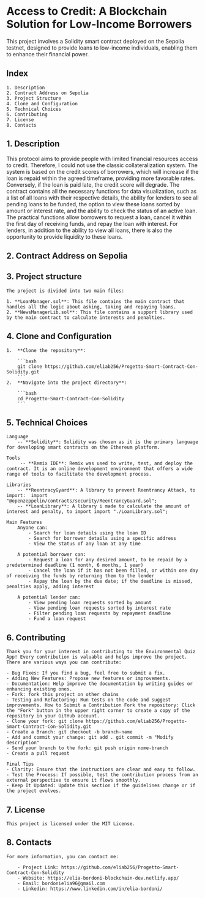 # Access to Credit: A Blockchain Solution for Low-Income Borrowers

This project involves a Solidity smart contract deployed on the Sepolia testnet, designed to provide 
loans to low-income individuals, enabling them to enhance their financial power.

## Index

    1. Description
    2. Contract Address on Sepolia
    3. Project Structure
    4. Clone and Configuration
    5. Technical Choices
    6. Contributing
    7. License
    8. Contacts


## 1. Description

This protocol aims to provide people with limited financial resources access to credit. 
Therefore, I could not use the classic collateralization system. The system is based on 
the credit scores of borrowers, which will increase if the loan is repaid within the agreed 
timeframe, providing more favorable rates. Conversely, if the loan is paid late, the credit 
score will degrade. The contract contains all the necessary functions for data visualization,
such as a list of all loans with their respective details, the ability for lenders to see all 
pending loans to be funded, the option to view these loans sorted by amount or interest rate, 
and the ability to check the status of an active loan. The practical functions allow borrowers 
to request a loan, cancel it within the first day of receiving funds, and repay the loan with 
interest. For lenders, in addition to the ability to view all loans, there is also the 
opportunity to provide liquidity to these loans.

## 2. Contract Address on Sepolia

## 3. Project structure

    The project is divided into two main files:

    1. **LoanManager.sol**: This file contains the main contract that handles all the logic about asking, taking and repaying loans.
    2. **NewsManagerLib.sol**: This file contains a support library used by the main contract to calculate interests and penalties.

## 4. Clone and Configuration

    1.  **Clone the repository**:

        ```bash
        git clone https://github.com/eliab256/Progetto-Smart-Contract-Con-Solidity.git
        ```
    2.  **Navigate into the project directory**:

        ```bash
        cd Progetto-Smart-Contract-Con-Solidity
        ```

## 5. Technical Choices

    Language
        -- **Solidity**: Solidity was chosen as it is the primary language for developing smart contracts on the Ethereum platform.

    Tools
         -- **Remix IDE**: Remix was used to write, test, and deploy the contract. It is an online development environment that offers a wide range of tools to facilitate the development process.

    Libraries
        -- **ReentracyGyard**: A library to prevent Reentrancy Attack, to import:  import "@openzeppelin/contracts/security/ReentrancyGuard.sol";
        -- **LoanLibrary**: A library i made to calculate the amount of interest and penalty, to import import "./LoanLibrary.sol";

    Main Features
        Anyone can:
            - Search for loan details using the loan ID
            - Search for borrower details using a specific address
            - View the status of any loan at any time
           
        A potential borrower can:
            - Request a loan for any desired amount, to be repaid by a predetermined deadline (1 month, 6 months, 1 year)
            - Cancel the loan if it has not been filled, or within one day of receiving the funds by returning them to the lender
            - Repay the loan by the due date; if the deadline is missed, penalties apply, adding interest

        A potential lender can:
            - View pending loan requests sorted by amount
            - View pending loan requests sorted by interest rate
            - Filter pending loan requests by repayment deadline
            - Fund a loan request

## 6. Contributing 

    Thank you for your interest in contributing to the Environmental Quiz App! Every contribution is valuable and helps improve the project. There are various ways you can contribute:

    - Bug Fixes: If you find a bug, feel free to submit a fix.
    - Adding New Features: Propose new features or improvements.
    - Documentation: Help improve the documentation by writing guides or enhancing existing ones.
    - Fork: fork this project on other chains
    - Testing and Refactoring: Run tests on the code and suggest improvements. How to Submit a Contribution Fork the repository: Click the "Fork" button in the upper right corner to create a copy of the repository in your GitHub account.
    - Clone your fork: git clone https://github.com/eliab256/Progetto-Smart-Contract-Con-Solidity.git
    - Create a Branch: git checkout -b branch-name
    - Add and commit your change: git add . git commit -m "Modify description"
    - Send your branch to the fork: git push origin nome-branch
    - Create a pull request

    Final Tips
    - Clarity: Ensure that the instructions are clear and easy to follow.
    - Test the Process: If possible, test the contribution process from an external perspective to ensure it flows smoothly.
    - Keep It Updated: Update this section if the guidelines change or if the project evolves.

## 7. License

    This project is licensed under the MIT License.

## 8. Contacts

    For more information, you can contact me:

        - Project Link: https://github.com/eliab256/Progetto-Smart-Contract-Con-Solidity
        - Website: https://elia-bordoni-blockchain-dev.netlify.app/
        - Email: bordonielia96@gmail.com
        - Linkedin: https://www.linkedin.com/in/elia-bordoni/